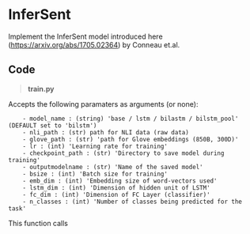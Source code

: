# InferSent
Implement the InferSent model introduced here (https://arxiv.org/abs/1705.02364) by Conneau et.al. 

## Code

> **train.py**

  Accepts the following paramaters as arguments (or none):
	
		- model_name : (string) 'base / lstm / bilastm / bilstm_pool' (DEFAULT set to 'bilstm')
		- nli_path : (str) path for NLI data (raw data)
		- glove_path : (str) 'path for Glove embeddings (850B, 300D)'
		- lr : (int) 'Learning rate for training'
		- checkpoint_path : (str) 'Directory to save model during training'
		- outputmodelname : (str) 'Name of the saved model'	
		- bsize : (int) 'Batch size for training'
		- emb_dim : (int) 'Embedding size of word-vectors used'
		- lstm_dim : (int) 'Dimension of hidden unit of LSTM'
		- fc_dim : (int) 'Dimension of FC Layer (classifier)'
		- n_classes : (int) 'Number of classes being predicted for the task'

This function calls 
